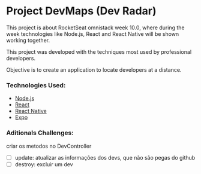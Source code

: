 # Project DevMaps (Dev Radar)

This project is about RocketSeat omnistack week 10.0, where during the week technologies like Node.js, React and React Native will be shown working together.

This project was developed with the techniques most used by professional developers.

Objective is to create an application to locate developers at a distance.

### Technologies Used:

- [Node.js](https://nodejs.org/en/)
- [React](https://reactjs.org)
- [React Native](https://facebook.github.io/react-native/)
- [Expo](https://expo.io/)

### Aditionals Challenges:

criar os metodos no DevController 
- [ ] update: atualizar as informações dos devs, que não são pegas do github
- [ ] destroy: excluir um dev
